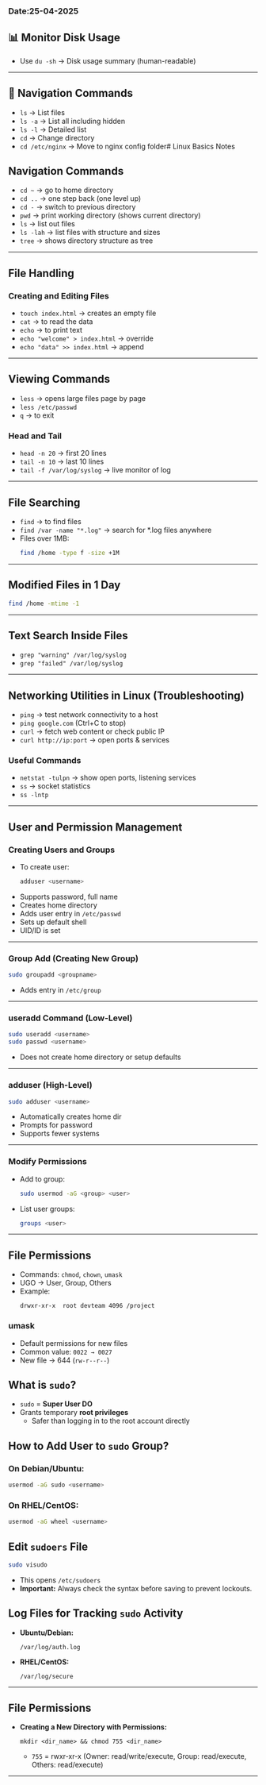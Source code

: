 ### Date:25-04-2025

## 📊 Monitor Disk Usage
- Use `du -sh` → Disk usage summary (human-readable)

---

## 🧭 Navigation Commands
- `ls` → List files
- `ls -a` → List all including hidden
- `ls -l` → Detailed list
- `cd` → Change directory
- `cd /etc/nginx` → Move to nginx config folder# Linux Basics Notes

## Navigation Commands

- `cd ~` → go to home directory  
- `cd ..` → one step back (one level up)  
- `cd -` → switch to previous directory  
- `pwd` → print working directory (shows current directory)  
- `ls` → list out files  
- `ls -lah` → list files with structure and sizes  
- `tree` → shows directory structure as tree  

---

## File Handling

### Creating and Editing Files

- `touch index.html` → creates an empty file  
- `cat` → to read the data  
- `echo` → to print text  
- `echo "welcome" > index.html` → override  
- `echo "data" >> index.html` → append  

---

## Viewing Commands

- `less` → opens large files page by page  
- `less /etc/passwd`  
- `q` → to exit  

### Head and Tail

- `head -n 20` → first 20 lines  
- `tail -n 10` → last 10 lines  
- `tail -f /var/log/syslog` → live monitor of log  

---

## File Searching

- `find` → to find files  
- `find /var -name "*.log"` → search for *.log files anywhere  
- Files over 1MB:  
  ```bash
  find /home -type f -size +1M
  ```

---

## Modified Files in 1 Day

```bash
find /home -mtime -1
```

---

## Text Search Inside Files

- `grep "warning" /var/log/syslog`  
- `grep "failed" /var/log/syslog`  

---

## Networking Utilities in Linux (Troubleshooting)

- `ping` → test network connectivity to a host  
- `ping google.com` (Ctrl+C to stop)  
- `curl` → fetch web content or check public IP  
- `curl http://ip:port` → open ports & services  

### Useful Commands

- `netstat -tulpn` → show open ports, listening services  
- `ss` → socket statistics  
- `ss -lntp`  

---

## User and Permission Management

### Creating Users and Groups

- To create user:  
  ```bash
  adduser <username>
  ```  
- Supports password, full name  
- Creates home directory  
- Adds user entry in `/etc/passwd`  
- Sets up default shell  
- UID/ID is set

---

### Group Add (Creating New Group)

```bash
sudo groupadd <groupname>
```

- Adds entry in `/etc/group`

---

### useradd Command (Low-Level)

```bash
sudo useradd <username>
sudo passwd <username>
```

- Does not create home directory or setup defaults  

---

### adduser (High-Level)

```bash
sudo adduser <username>
```

- Automatically creates home dir  
- Prompts for password  
- Supports fewer systems

---

### Modify Permissions

- Add to group:  
  ```bash
  sudo usermod -aG <group> <user>
  ```
- List user groups:  
  ```bash
  groups <user>
  ```

---

## File Permissions

- Commands: `chmod`, `chown`, `umask`  
- UGO → User, Group, Others  
- Example:  
  ```
  drwxr-xr-x  root devteam 4096 /project
  ```

### umask

- Default permissions for new files  
- Common value: `0022 → 0027`  
- New file → 644 (`rw-r--r--`)


## What is `sudo`?

- `sudo` = **Super User DO**
- Grants temporary **root privileges**
  - Safer than logging in to the root account directly

## How to Add User to `sudo` Group?

### On Debian/Ubuntu:
```bash
usermod -aG sudo <username>
```

### On RHEL/CentOS:
```bash
usermod -aG wheel <username>
```

## Edit `sudoers` File

```bash
sudo visudo
```

- This opens `/etc/sudoers`
- **Important:** Always check the syntax before saving to prevent lockouts.

## Log Files for Tracking `sudo` Activity

- **Ubuntu/Debian:**
  ```
  /var/log/auth.log
  ```

- **RHEL/CentOS:**
  ```
  /var/log/secure
  ```

---

## File Permissions

- **Creating a New Directory with Permissions:**
  ```
  mkdir <dir_name> && chmod 755 <dir_name>
  ```
  - `755` = rwxr-xr-x (Owner: read/write/execute, Group: read/execute, Others: read/execute)

---
